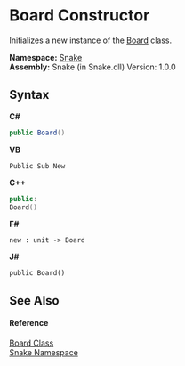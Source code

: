 # Board Constructor 
 

Initializes a new instance of the <a href="T_Snake_Board">Board</a> class.

**Namespace:**&nbsp;<a href="N_Snake">Snake</a><br />**Assembly:**&nbsp;Snake (in Snake.dll) Version: 1.0.0

## Syntax

**C#**<br />
``` C#
public Board()
```

**VB**<br />
``` VB
Public Sub New
```

**C++**<br />
``` C++
public:
Board()
```

**F#**<br />
``` F#
new : unit -> Board
```

**J#**<br />
``` J#
public Board()
```


## See Also


#### Reference
<a href="T_Snake_Board">Board Class</a><br /><a href="N_Snake">Snake Namespace</a><br />